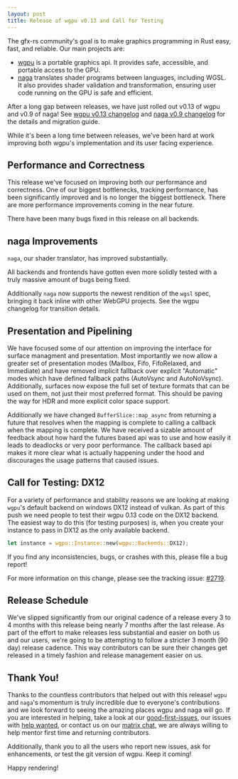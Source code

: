```yaml
---
layout: post
title: Release of wgpu v0.13 and Call for Testing
---
```


The gfx-rs community's goal is to make graphics programming in Rust easy, fast, and reliable. Our main projects are:

- [wgpu] is a portable graphics api. It provides safe, accessible, and portable access to the GPU.
- [naga] translates shader programs between languages, including WGSL. It also provides shader validation and transformation, ensuring user code running on the GPU is safe and efficient.

After a long gap between releases, we have just rolled out v0.13 of wgpu and v0.9 of naga! See [wgpu v0.13 changelog][wgpu-changelog] and [naga v0.9 changelog][naga-changelog] for the details and migration guide.

While it's been a long time between releases, we've been hard at work improving both wgpu's implementation and its user facing experience.

## Performance and Correctness

This release we've focused on improving both our performance and correctness. One of our biggest bottlenecks, tracking performance, has been significantly improved and is no longer the biggest bottleneck. There are more performance improvements coming in the near future.

There have been many bugs fixed in this release on all backends.

## naga Improvements

`naga`, our shader translator, has improved substantially.

All backends and frontends have gotten even more solidly tested with a truly massive amount of bugs being fixed.

Additionally `naga` now supports the newest rendition of the `wgsl` spec, bringing it back inline with other WebGPU projects. See the wgpu changelog for transition details.

## Presentation and Pipelining

We have focused some of our attention on improving the interface for surface managment and presentation. Most importantly we now allow a greater set of presentation modes (Mailbox, Fifo, FifoRelaxed, and Immediate) and have removed implicit fallback over explicit "Automatic" modes which have defined fallback paths (AutoVsync and AutoNoVsync). Additionally, surfaces now expose the full set of texture formats that can be used on them, not just their most preferred format. This should be paving the way for HDR and more explicit color space support.

Additionally we have changed `BufferSlice::map_async` from returning a future that resolves when the mapping is complete to calling a callback when the mapping is complete. We have received a sizable amount of feedback about how hard the futures based api was to use and how easily it leads to deadlocks or very poor performance. The callback based api makes it more clear what is actually happening under the hood and discourages the usage patterns that caused issues.

## Call for Testing: DX12

For a variety of performance and stability reasons we are looking at making `wgpu`'s default backend on windows DX12 instead of vulkan. As part of this push we need people to test their wgpu 0.13 code on the DX12 backend. The easiest way to do this (for testing purposes) is, when you create your instance to pass in DX12 as the only available backend.

```rust
let instance = wgpu::Instance::new(wgpu::Backends::DX12);
```

If you find any inconsistencies, bugs, or crashes with this, please file a bug report!

For more information on this change, please see the tracking issue: [#2719](https://github.com/gfx-rs/wgpu/issues/2719).

## Release Schedule

We've slipped significantly from our original cadence of a release every 3 to 4 months with this release being nearly 7 months after the last release. As part of the effort to make releases less substantial and easier on both us and our users, we're going to be attempting to follow a stricter 3 month (90 day) release cadence. This way contributors can be sure their changes get released in a timely fashion and release management easier on us.

## Thank You!

Thanks to the countless contributors that helped out with this release! `wgpu` and `naga`'s momentum is truly incredible due to everyone's contributions and we look forward to seeing the amazing places wgpu and naga will go. If you are interested in helping, take a look at our [good-first-issues][wgpu-issues-good-first], our issues with [help wanted][wgpu-issues-help-wanted], or contact us on our [matrix chat][wgpu-matrix], we are always willing to help mentor first time and returning contributors.

Additionally, thank you to all the users who report new issues, ask for enhancements, or test the git version of wgpu. Keep it coming!

Happy rendering!

[wgpu]: https://github.com/gfx-rs/wgpu
[wgpu-changelog]: https://github.com/gfx-rs/wgpu/blob/master/CHANGELOG.md#wgpu-013-2022-06-30
[naga]: https://github.com/gfx-rs/naga
[naga-changelog]: https://github.com/gfx-rs/naga/blob/master/CHANGELOG.md#v09-2022-06-30
[wgpu-issues-good-first]: https://github.com/gfx-rs/wgpu/issues?q=is%3Aissue+is%3Aopen+sort%3Aupdated-desc+label%3A%22good+first+issue%22
[wgpu-issues-help-wanted]: https://github.com/gfx-rs/wgpu/issues?q=is%3Aissue+is%3Aopen+sort%3Aupdated-desc+label%3A%22help+wanted%22
[wgpu-matrix]: https://matrix.to/#/#wgpu:matrix.org
